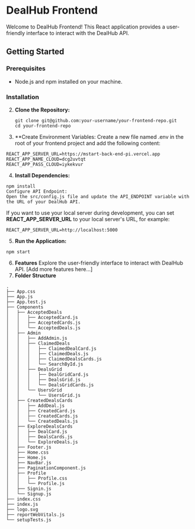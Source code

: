 # DealHub Frontend

Welcome to DealHub Frontend! This React application provides a user-friendly interface to interact with the DealHub API.

## Getting Started

### Prerequisites
- Node.js and npm installed on your machine.

### Installation

2. **Clone the Repository:**
   ```
   git clone git@github.com:your-username/your-frontend-repo.git
   cd your-frontend-repo
    ```

3. **Create Environment Variables:
Create a new file named .env in the root of your frontend project and add the following content:

```
REACT_APP_SERVER_URL=https://mstart-back-end-pi.vercel.app
REACT_APP_NAME_CLOUD=dcg2uvtqt
REACT_APP_PASS_CLOUD=iykekvur
```
4. **Install Dependencies:**

```
npm install
Configure API Endpoint:
Open the src/config.js file and update the API_ENDPOINT variable with the URL of your DealHub API.
```
If you want to use your local server during development, you can set **REACT_APP_SERVER_URL** to your local server's URL, for example:
```
REACT_APP_SERVER_URL=http://localhost:5000

```
5. **Run the Application:**

```
npm start
```
6. **Features**
Explore the user-friendly interface to interact with DealHub API.
[Add more features here...]
7. **Folder Structure**
```
.
├── App.css
├── App.js
├── App.test.js
├── Components
│   ├── AcceptedDeals
│   │   ├── AcceptedCard.js
│   │   ├── AcceptedCards.js
│   │   └── AcceptedDeals.js
│   ├── Admin
│   │   ├── AddAdmin.js
│   │   ├── ClaimedDeals
│   │   │   ├── ClaimedDealCard.js
│   │   │   ├── ClaimedDeals.js
│   │   │   ├── ClaimedDealsCards.js
│   │   │   └── SearchById.js
│   │   ├── DealsGrid
│   │   │   ├── DealGridCard.js
│   │   │   ├── DealsGrid.js
│   │   │   └── DealsGridCards.js
│   │   └── UsersGrid
│   │       └── UsersGrid.js
│   ├── CreatedDealsCards
│   │   ├── AddDeal.js
│   │   ├── CreatedCard.js
│   │   ├── CreatedCards.js
│   │   └── CreatedDeals.js
│   ├── ExploreDealsCards
│   │   ├── DealCard.js
│   │   ├── DealsCards.js
│   │   └── ExploreDeals.js
│   ├── Footer.js
│   ├── Home.css
│   ├── Home.js
│   ├── NavBar.js
│   ├── PaginationComponent.js
│   ├── Profile
│   │   ├── Profile.css
│   │   └── Profile.js
│   ├── Signin.js
│   └── Signup.js
├── index.css
├── index.js
├── logo.svg
├── reportWebVitals.js
└── setupTests.js
```
